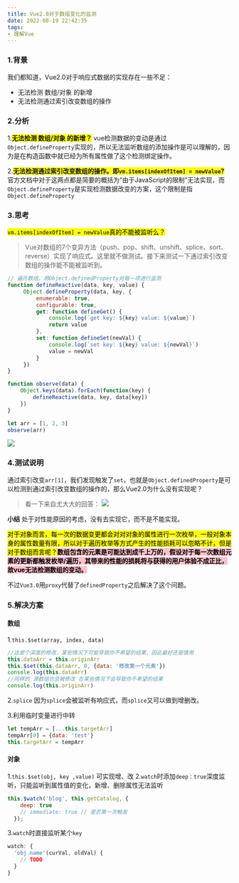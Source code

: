 ```yaml
---
title: Vue2.0对于数组变化的监测
date: 2022-08-19 22:42:35
tags:
- 理解Vue
---
```

### 1.背景
我们都知道，Vue2.0对于响应式数据的实现存在一些不足：
+ 无法检测 数组/对象 的新增
+ 无法检测通过索引改变数组的操作

### 2.分析
1.<b style="background:yellow;">无法检测 数组/对象 的新增？</b>
 vue检测数据的变动是通过```Object.defineProperty```实现的，所以无法监听数组的添加操作是可以理解的，因为是在构造函数中就已经为所有属性做了这个检测绑定操作。

2.<b style="background:yellow;">无法检测通过索引改变数组的操作。即```vm.items[indexOfItem] = newValue```?</b>
官方文档中对于这两点都是简要的概括为“由于JavaScript的限制”无法实现，而```Object.defineProperty```是实现检测数据改变的方案，这个限制是指```Object.defineProperty```

### 3.思考
<mark>```vm.items[indexOfItem] = newValue```真的不能被监听么？</mark>

> Vue对数组的7个变异方法（push、pop、shift、unshift、splice、sort、reverse）实现了响应式。这里就不做测试。接下来测试一下通过索引改变数组的操作能不能被监听到。

```javascript
// 遍历数组，用Object.definedProperty对每一项进行监测
function defineReactive(data, key, value) {
     Object.defineProperty(data, key, {
         enumerable: true,
         configurable: true,
         get: function defineGet() {
             console.log(`get key: ${key} value: ${value}`)
             return value
         },
         set: function defineSet(newVal) {
             console.log(`set key: ${key} value: ${newVal}`)
             value = newVal
         }
     })
}

function observe(data) {
    Object.keys(data).forEach(function(key) {
        defineReactive(data, key, data[key])
    })
}

let arr = [1, 2, 3]
observe(arr)
```
![](https://cdn.jsdelivr.net/gh/qw-null/BlogImages/20220822140627.png)

### 4.测试说明
通过索引改变```arr[1]```，我们发现触发了```set```，也就是```Object.definedProperty```是可以检测到通过索引改变数组的操作的，那么Vue2.0为什么没有实现呢？
> 看一下来自尤大大的回答：
![](https://cdn.jsdelivr.net/gh/qw-null/BlogImages/20220822145717.png)

**小结**
处于对性能原因的考虑，没有去实现它，而不是不能实现。

<mark>对于对象而言，每一次的数据变更都会对对对象的属性进行一次枚举，一般对象本身的属性数量有限，所以对于遍历枚举等方式产生的性能损耗可以忽略不计，但是对于数组而言呢？<b style="background:pink;">数组包含的元素是可能达到成千上万的，假设对于每一次数组元素的更新都触发枚举/遍历，其带来的性能的损耗将与获得的用户体验不成正比，故vue无法检测数组的变动。</b></mark>

不过```Vue3.0```用```proxy```代替了```definedProperty```之后解决了这个问题。

### 5.解决方案
#### 数组
1.```this.$set(array, index, data)```

```javascript
//这是个深度的修改，某些情况下可能导致你不希望的结果，因此最好还是慎用
this.dataArr = this.originArr
this.$set(this.dataArr, 0, {data: '修改第一个元素'})
console.log(this.dataArr) 
//同样的 源数组也会被修改 在某些情况下会导致你不希望的结果       
console.log(this.originArr)   
```

2.```splice```
因为```splice```会被监听有响应式，而```splice```又可以做到增删改。

3.利用临时变量进行中转
```javascript
let tempArr = [...this.targetArr]
tempArr[0] = {data: 'test'}
this.targetArr = tempArr
```
#### 对象
1.```this.$set(obj, key ,value)```
可实现增、改
2.```watch```时添加```deep：true```深度监听，只能监听到属性值的变化，新增、删除属性无法监听
```javascript
this.$watch('blog', this.getCatalog, {
    deep: true
    // immediate: true // 是否第一次触发
  });

```
3.```watch```时直接监听某个```key```
```javascript
watch: {
  'obj.name'(curVal, oldVal) {
    // TODO
  }
}
```

